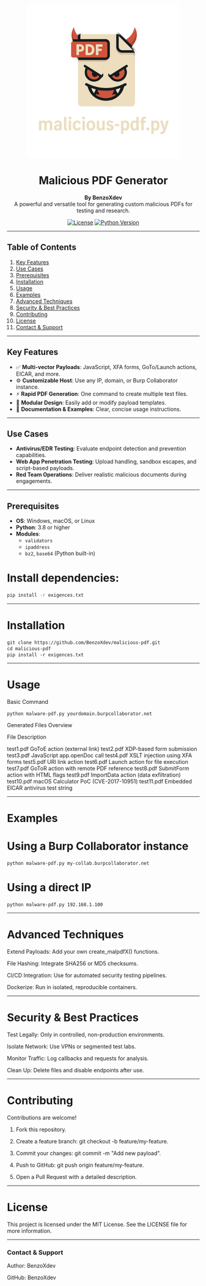 <p align="center">
  <img src="malicious-pdf.png" alt="Malicious PDF Generator Logo" width="400"/>
</p>

<h1 align="center">Malicious PDF Generator</h1>

<p align="center">
  <strong>By BenzoXdev</strong><br>
  A powerful and versatile tool for generating custom malicious PDFs for testing and research.
</p>

<p align="center">
  <a href="#license"><img src="https://img.shields.io/badge/License-MIT-blue.svg" alt="License"></a>
  <a href="#prerequisites"><img src="https://img.shields.io/badge/Python-3.8%2B-blue.svg" alt="Python Version"></a>
</p>

---

## Table of Contents
1. [Key Features](#key-features)
2. [Use Cases](#use-cases)
3. [Prerequisites](#prerequisites)
4. [Installation](#installation)
5. [Usage](#usage)
6. [Examples](#examples)
7. [Advanced Techniques](#advanced-techniques)
8. [Security & Best Practices](#security--best-practices)
9. [Contributing](#contributing)
10. [License](#license)
11. [Contact & Support](#contact--support)

---

## Key Features
- ✅ **Multi-vector Payloads**: JavaScript, XFA forms, GoTo/Launch actions, EICAR, and more.
- ⚙️ **Customizable Host**: Use any IP, domain, or Burp Collaborator instance.
- ⚡ **Rapid PDF Generation**: One command to create multiple test files.
- 🧩 **Modular Design**: Easily add or modify payload templates.
- 🧠 **Documentation & Examples**: Clear, concise usage instructions.

---

## Use Cases
- **Antivirus/EDR Testing**: Evaluate endpoint detection and prevention capabilities.
- **Web App Penetration Testing**: Upload handling, sandbox escapes, and script-based payloads.
- **Red Team Operations**: Deliver realistic malicious documents during engagements.

---

## Prerequisites
- **OS**: Windows, macOS, or Linux
- **Python**: 3.8 or higher
- **Modules**:  
  - `validators`  
  - `ipaddress`  
  - `bz2`, `base64` (Python built-in)

# Install dependencies:
```bash
pip install -r exigences.txt

```
---

# Installation
```
git clone https://github.com/BenzoXdev/malicious-pdf.git
cd malicious-pdf
pip install -r exigences.txt
```

---

# Usage

Basic Command
```
python malware-pdf.py yourdomain.burpcollaborator.net
```
Generated Files Overview

File	Description

test1.pdf	GoToE action (external link)
test2.pdf	XDP-based form submission
test3.pdf	JavaScript app.openDoc call
test4.pdf	XSLT injection using XFA forms
test5.pdf	URI link action
test6.pdf	Launch action for file execution
test7.pdf	GoToR action with remote PDF reference
test8.pdf	SubmitForm action with HTML flags
test9.pdf	ImportData action (data exfiltration)
test10.pdf	macOS Calculator PoC (CVE-2017-10951)
test11.pdf	Embedded EICAR antivirus test string



---

# Examples

# Using a Burp Collaborator instance
```
python malware-pdf.py my-collab.burpcollaborator.net
```
# Using a direct IP
```
python malware-pdf.py 192.168.1.100
```

---

# Advanced Techniques

Extend Payloads: Add your own create_malpdfX() functions.

File Hashing: Integrate SHA256 or MD5 checksums.

CI/CD Integration: Use for automated security testing pipelines.

Dockerize: Run in isolated, reproducible containers.



---

# Security & Best Practices

Test Legally: Only in controlled, non-production environments.

Isolate Network: Use VPNs or segmented test labs.

Monitor Traffic: Log callbacks and requests for analysis.

Clean Up: Delete files and disable endpoints after use.



---

# Contributing

Contributions are welcome!

1. Fork this repository.


2. Create a feature branch: git checkout -b feature/my-feature.


3. Commit your changes: git commit -m "Add new payload".


4. Push to GitHub: git push origin feature/my-feature.


5. Open a Pull Request with a detailed description.




---

# License

This project is licensed under the MIT License. See the LICENSE file for more information.


---

### Contact & Support

Author: BenzoXdev

GitHub: BenzoXdev
